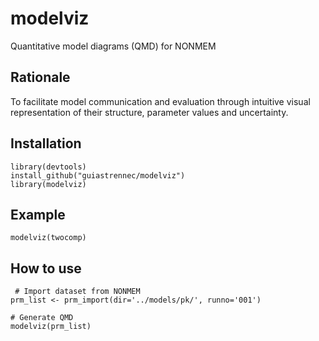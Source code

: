 # modelviz
Quantitative model diagrams (QMD) for NONMEM

## Rationale
To facilitate model communication and evaluation through intuitive visual representation of their structure, parameter values and uncertainty.

## Installation

```{r, eval=FALSE}
library(devtools)
install_github("guiastrennec/modelviz")
library(modelviz)
```

## Example
```{r, eval=FALSE}
modelviz(twocomp)
```

## How to use
```{r, eval=FALSE}
 # Import dataset from NONMEM
prm_list <- prm_import(dir='../models/pk/', runno='001')

# Generate QMD
modelviz(prm_list)
```
